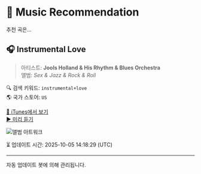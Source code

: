 
# 🎵 Music Recommendation

추천 곡은...

## 🎧 Instrumental Love  
> 아티스트: **Jools Holland & His Rhythm & Blues Orchestra**  
> 앨범: _Sex & Jazz & Rock & Roll_  

🔍 검색 키워드: `instrumental+love`  
🌎 국가 스토어: `US`

[🔗 iTunes에서 보기](https://music.apple.com/us/album/instrumental-love/903117101?i=903117116&uo=4)  
[▶️ 미리 듣기](https://audio-ssl.itunes.apple.com/itunes-assets/AudioPreview115/v4/f4/cf/87/f4cf87da-9476-c522-185a-9c3cd41bca5c/mzaf_655906101759767619.plus.aac.p.m4a)

![앨범 아트워크](https://is1-ssl.mzstatic.com/image/thumb/Music4/v4/fd/1f/eb/fd1feb3e-47a9-fbe2-a97a-1bd4905564e4/825646248278.jpg/100x100bb.jpg)

⏳ 업데이트 시간: 2025-10-05 14:18:29 (UTC)

---
자동 업데이트 봇에 의해 관리됩니다.
